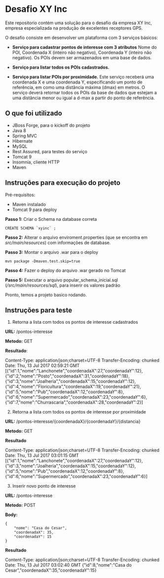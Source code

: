 Desafio XY Inc
=======

Este repositorio contém uma solução para o desafio da empresa XY Inc, empresa especializada na produção de excelentes receptores GPS.

O desafio consiste em desenvolver um plataforma com 3 serviços básicos:

 - **Serviço para cadastrar pontos de interesse com 3 atributos**
Nome do POI, Coordenada X (inteiro não negativo), Coordenada Y (inteiro não negativo). Os POIs devem ser armazenados em uma base de dados.

 - **Serviço para listar todos os POIs cadastrados.**
 
 - **Serviço para listar POIs por proximidade.**
 Este serviço receberá uma coordenada X e uma coordenada Y, especificando um ponto de referência, em como uma distância máxima (dmax) em metros. O serviço deverá retornar todos os POIs da base de dados que estejam a uma distância menor ou igual a d-max a partir do ponto de referência.

## O que foi utilizado ##

 - JBoss Forge, para o kickoff do projeto
 - Java 8
 - Spring MVC
 - Hibernate
 - MySQL
 - Rest Assured, para testes do serviço
 - Tomcat 9
 - Insomnia, cliente HTTP
 - Maven

## Instruções para execução do projeto ##


Pré-requisitos:
 - Maven instalado
 - Tomcat 9 para deploy


 **Passo 1:** Criar o Schema na database correta
 
    CREATE SCHEMA `xyinc` ;


**Passo 2:** Alterar o arquivo enviroment.properties (que se encontra em *src/main/resources*) com informações de database.

**Passo 3:** Montar o arquivo .war para o deploy

    mvn package -Dmaven.test.skip=true

**Passo 4:** Fazer o deploy do arquivo .war gerado no Tomcat

**Passo 5:** Executar o arquivo popular_schema_inicial.sql (*/src/main/resources/sql*), para inserir os valores padrão

Pronto, temos a projeto basico rodando.


## Instruções para teste ##

1) Retorna a lista com todos os pontos de interesse cadastrados

**URL:** /pontos-interesse

**Metodo:** GET

**Resultado**:

Content-Type: application/json;charset=UTF-8
Transfer-Encoding: chunked
Date: Thu, 13 Jul 2017 02:59:21 GMT
[{"id":1,"nome":"Lanchonete","coordenadaX":27,"coordenadaY":12},{"id":2,"nome":"Posto","coordenadaX":31,"coordenadaY":18},{"id":3,"nome":"Joalheria","coordenadaX":15,"coordenadaY":12},{"id":4,"nome":"Floricultura","coordenadaX":19,"coordenadaY":21},{"id":5,"nome":"Pub","coordenadaX":12,"coordenadaY":8},{"id":6,"nome":"Supermercado","coordenadaX":23,"coordenadaY":6},{"id":7,"nome":"Churrascaria","coordenadaX":28,"coordenadaY":2}]

2) Retorna a lista com todos os pontos de interesse por proximidade

**URL:** /pontos-interesse/{coordenadaX}/{coordenadaY}/{distancia}

**Metodo:** GET

**Resultado**

Content-Type: application/json;charset=UTF-8
Transfer-Encoding: chunked
Date: Thu, 13 Jul 2017 03:01:15 GMT
[{"id":1,"nome":"Lanchonete","coordenadaX":27,"coordenadaY":12},{"id":3,"nome":"Joalheria","coordenadaX":15,"coordenadaY":12},{"id":5,"nome":"Pub","coordenadaX":12,"coordenadaY":8},{"id":6,"nome":"Supermercado","coordenadaX":23,"coordenadaY":6}]

3) Inserir novo ponto de interesse

**URL:** /pontos-interesse

**Metodo:** POST

**Body:**

    {
		"nome": "Casa do Cesar",
		"coordenadaX": 35,
		"coordenadaY": 15
	}
	
**Resultado**

Content-Type: application/json;charset=UTF-8
Transfer-Encoding: chunked
Date: Thu, 13 Jul 2017 03:02:40 GMT
{"id":8,"nome":"Casa do Cesar","coordenadaX":35,"coordenadaY":15}

